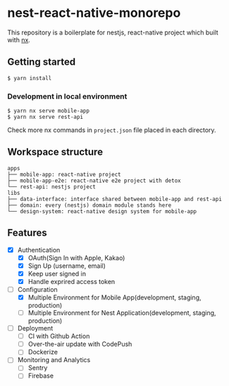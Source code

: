 # nest-react-native-monorepo

This repository is a boilerplate for nestjs, react-native project which built with [nx](https://nx.dev/).

## Getting started

```bash
$ yarn install
```

### Development in local environment

```
$ yarn nx serve mobile-app
$ yarn nx serve rest-api
```

Check more nx commands in `project.json` file placed in each directory.

## Workspace structure

```
apps
├── mobile-app: react-native project
├── mobile-app-e2e: react-native e2e project with detox
└── rest-api: nestjs project
libs
├── data-interface: interface shared between mobile-app and rest-api
├── domain: every (nestjs) domain module stands here
└── design-system: react-native design system for mobile-app
```

## Features

- [X] Authentication
  - [X] OAuth(Sign In with Apple, Kakao)
  - [X] Sign Up (username, email)
  - [X] Keep user signed in 
  - [X] Handle exprired access token
- [ ] Configuration
  - [X] Multiple Environment for Mobile App(development, staging, production)
  - [ ] Multiple Environment for Nest Application(development, staging, production)
- [ ] Deployment
  - [ ] CI with Github Action
  - [ ] Over-the-air update with CodePush
  - [ ] Dockerize
- [ ] Monitoring and Analytics
  - [ ] Sentry
  - [ ] Firebase
